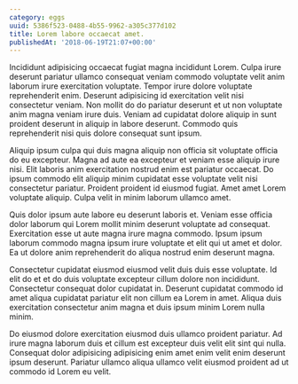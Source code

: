 ```yaml
---
category: eggs
uuid: 5386f523-0488-4b55-9962-a305c377d102
title: Lorem labore occaecat amet.
publishedAt: '2018-06-19T21:07+00:00'
---
```


Incididunt adipisicing occaecat fugiat magna incididunt Lorem. Culpa irure deserunt pariatur ullamco consequat veniam commodo voluptate velit anim laborum irure exercitation voluptate. Tempor irure dolore voluptate reprehenderit enim. Deserunt adipisicing id exercitation velit nisi consectetur veniam. Non mollit do do pariatur deserunt et ut non voluptate anim magna veniam irure duis. Veniam ad cupidatat dolore aliquip in sunt proident deserunt in aliquip in labore deserunt. Commodo quis reprehenderit nisi quis dolore consequat sunt ipsum.

Aliquip ipsum culpa qui duis magna aliquip non officia sit voluptate officia do eu excepteur. Magna ad aute ea excepteur et veniam esse aliquip irure nisi. Elit laboris anim exercitation nostrud enim est pariatur occaecat. Do ipsum commodo elit aliquip minim cupidatat esse voluptate velit nisi consectetur pariatur. Proident proident id eiusmod fugiat. Amet amet Lorem voluptate aliquip. Culpa velit in minim laborum ullamco amet.

Quis dolor ipsum aute labore eu deserunt laboris et. Veniam esse officia dolor laborum qui Lorem mollit minim deserunt voluptate ad consequat. Exercitation esse ut aute magna irure magna commodo. Ipsum ipsum laborum commodo magna ipsum irure voluptate et elit qui ut amet et dolor. Ea ut dolore anim reprehenderit do aliqua nostrud enim deserunt magna.

Consectetur cupidatat eiusmod eiusmod velit duis duis esse voluptate. Id elit do et et do duis voluptate excepteur cillum dolore non incididunt. Consectetur consequat dolor cupidatat in. Deserunt cupidatat commodo id amet aliqua cupidatat pariatur elit non cillum ea Lorem in amet. Aliqua duis exercitation consectetur anim magna et duis ipsum minim Lorem nulla minim.

Do eiusmod dolore exercitation eiusmod duis ullamco proident pariatur. Ad irure magna laborum duis et cillum est excepteur duis velit elit sint qui nulla. Consequat dolor adipisicing adipisicing enim amet enim velit enim deserunt ipsum deserunt. Pariatur ullamco aliqua ullamco velit eiusmod proident ad ut commodo id Lorem eu velit.
